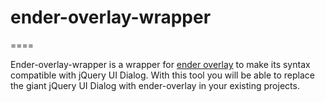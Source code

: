 # ender-overlay-wrapper
====

Ender-overlay-wrapper is a wrapper for [ender overlay](https://raw.github.com/nemeseri/ender-overlay/) to make its syntax compatible with jQuery UI Dialog. With this tool you will be able to replace the giant jQuery UI Dialog with ender-overlay in your existing projects.